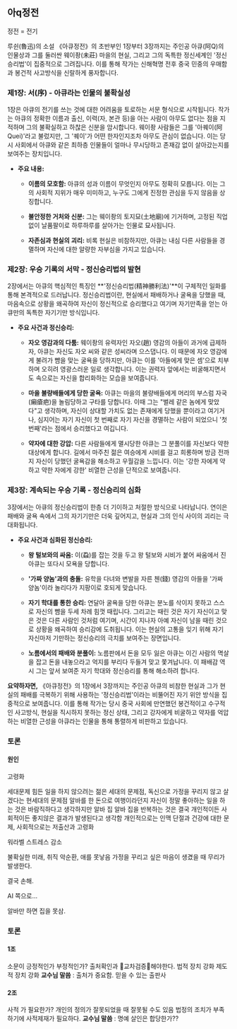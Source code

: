 ## 아q정전
정전 = 전기 

루쉰(魯迅)의 소설 《아큐정전》의 초반부인 1장부터 3장까지는 주인공 아큐(阿Q)의 인물상과 그를 둘러싼 웨이좡(未莊) 마을의 현실, 그리고 그의 독특한 정신세계인 '정신승리법'이 집중적으로 그려집니다. 이를 통해 작가는 신해혁명 전후 중국 민중의 우매함과 봉건적 사고방식을 신랄하게 풍자합니다.

### 제1장: 서(序) - 아큐라는 인물의 불확실성

1장은 아큐의 전기를 쓰는 것에 대한 어려움을 토로하는 서문 형식으로 시작됩니다. 작가는 아큐의 정확한 이름과 출신, 이력(자, 본관 등)을 아는 사람이 아무도 없다는 점을 지적하며 그의 불확실하고 하찮은 신분을 암시합니다. 웨이좡 사람들은 그를 '아퀘이(阿Quei)'라고 불렀지만, 그 '퀘이'가 어떤 한자인지조차 아무도 관심이 없습니다. 이는 당시 사회에서 아큐와 같은 최하층 인물들이 얼마나 무시당하고 존재감 없이 살아갔는지를 보여주는 장치입니다.

- **주요 내용:**
    
    - **이름의 모호함:** 아큐의 성과 이름이 무엇인지 아무도 정확히 모릅니다. 이는 그의 사회적 지위가 매우 미미하고, 누구도 그에게 진정한 관심을 두지 않음을 상징합니다.
        
    - **불안정한 거처와 신분:** 그는 웨이좡의 토지묘(土地廟)에 기거하며, 고정된 직업 없이 날품팔이로 하루하루를 살아가는 인물로 묘사됩니다.
        
    - **자존심과 현실의 괴리:** 비록 현실은 비참하지만, 아큐는 내심 다른 사람들을 경멸하며 자신에 대한 알량한 자부심을 가지고 있습니다.
        

### 제2장: 우승 기록의 서막 - 정신승리법의 발현

2장에서는 아큐의 핵심적인 특징인 **'정신승리법(精神勝利法)'**이 구체적인 일화를 통해 본격적으로 드러납니다. 정신승리법이란, 현실에서 패배하거나 굴욕을 당했을 때, 마음속으로 상황을 왜곡하여 자신이 정신적으로 승리했다고 여기며 자기만족을 얻는 아큐만의 독특한 자기기만 방식입니다.

- **주요 사건과 정신승리:**
    
    - **자오 영감과의 다툼:** 웨이좡의 유력자인 자오(趙) 영감의 아들이 과거에 급제하자, 아큐는 자신도 자오 씨와 같은 성씨라며 으스댑니다. 이 때문에 자오 영감에게 불려가 뺨을 맞는 굴욕을 당하지만, 아큐는 이를 '아들에게 맞은 셈'으로 치부하며 오히려 영광스러운 일로 생각합니다. 이는 권력자 앞에서는 비굴해지면서도 속으로는 자신을 합리화하는 모습을 보여줍니다.
        
    - **마을 불량배들에게 당한 굴욕:** 아큐는 마을의 불량배들에게 머리의 부스럼 자국(癩瘡疤)을 놀림당하고 구타를 당합니다. 이때 그는 "벌레 같은 놈에게 맞았다"고 생각하며, 자신이 상대할 가치도 없는 존재에게 당했을 뿐이라고 여기거나, 심지어는 자기 자신이 첫 번째로 자기 자신을 경멸하는 사람이 되었으니 '첫 번째'라는 점에서 승리했다고 여깁니다.
        
    - **약자에 대한 강압:** 다른 사람들에게 멸시당한 아큐는 그 분풀이를 자신보다 약한 대상에게 합니다. 길에서 마주친 젊은 여승에게 시비를 걸고 희롱하며 방금 전까지 자신이 당했던 굴욕감을 해소하고 우월감을 느낍니다. 이는 '강한 자에게 약하고 약한 자에게 강한' 비열한 근성을 단적으로 보여줍니다.
        

### 제3장: 계속되는 우승 기록 - 정신승리의 심화

3장에서는 아큐의 정신승리법이 한층 더 기이하고 처절한 방식으로 나타납니다. 연이은 패배와 굴욕 속에서 그의 자기기만은 더욱 깊어지고, 현실과 그의 인식 사이의 괴리는 극대화됩니다.

- **주요 사건과 심화된 정신승리:**
    
    - **왕 털보와의 싸움:** 이(蝨)를 잡는 것을 두고 왕 털보와 시비가 붙어 싸움에서 진 아큐는 또다시 모욕을 당합니다.
        
    - **'가짜 양놈'과의 충돌:** 유학을 다녀와 변발을 자른 첸(錢) 영감의 아들을 '가짜 양놈'이라 놀리다가 지팡이로 호되게 맞습니다.
        
    - **자기 학대를 통한 승리:** 연달아 굴욕을 당한 아큐는 분노를 삭이지 못하고 스스로 자신의 뺨을 두세 차례 힘껏 때립니다. 그리고는 때린 것은 자기 자신이고 맞은 것은 다른 사람인 것처럼 여기며, 시간이 지나자 아예 자신이 남을 때린 것으로 상황을 왜곡하여 승리감에 도취됩니다. 이는 현실의 고통을 잊기 위해 자기 자신마저 기만하는 정신승리의 극치를 보여주는 장면입니다.
        
    - **노름에서의 패배와 분풀이:** 노름판에서 돈을 모두 잃은 아큐는 이긴 사람의 멱살을 잡고 돈을 내놓으라고 억지를 부리다 두들겨 맞고 쫓겨납니다. 이 패배감 역시 그는 앞서 보여준 자기 학대와 정신승리를 통해 해소하려 합니다.
        

**요약하자면,** 《아큐정전》의 1장에서 3장까지는 주인공 아큐의 비참한 현실과 그가 현실의 패배를 극복하기 위해 사용하는 '정신승리법'이라는 비뚤어진 자기 위안 방식을 집중적으로 보여줍니다. 이를 통해 작가는 당시 중국 사회에 만연했던 봉건적이고 수구적인 사고방식, 현실을 직시하지 못하는 정신 상태, 그리고 강자에게 비굴하고 약자를 억압하는 비열한 근성을 아큐라는 인물을 통해 통렬하게 비판하고 있습니다.

### 토론
#### 원인
고령화

세대문제 힘든 일을 하지 않으려는 젊은 세대의 문제점, 독신으로 가정을 꾸리지 않고 살겠다는 현세대의 문제점
알바를 한 돈으로 여행이라던지 자신이 정말 좋아하는 일을 하는 것은 바람직하다고 생각하지만 알바 집 알바 집을 반복하는 것은 결국 개인적이든 사회적이든 좋지않은 결과가 발생된다고 생각함
개인적으로는 인맥 단절과 건강에 대한 문제, 사회적으로는 저출산과 고령화


워라벨 스트레스 감소 

불확실한 미래, 취직 악순환, 애를 못낳음
가정을 꾸리고 싶은 마음이 생겼을 때 무리가 발생한다.

결국 손해.

AI 쪽으로...

알바만 하면 집을 못삼.


### 토론
#### 1조
소문이 긍정적인가 부정적인가?
출처확인과 교차검증해야한다. 
법적 장치 강화 제도적 장치 강화
**교수님 말씀** : 출처가 중요함. 믿을 수 있는 출판사

#### 2조
사적 가 필요한가?
개인의 정의가 잘못되었을 때 잘못될 수도 있음
법정의 조치가 부족하기에 사적제재가 필요하다. 
**교수님 말씀** : 명예 살인은 합당한가?? 